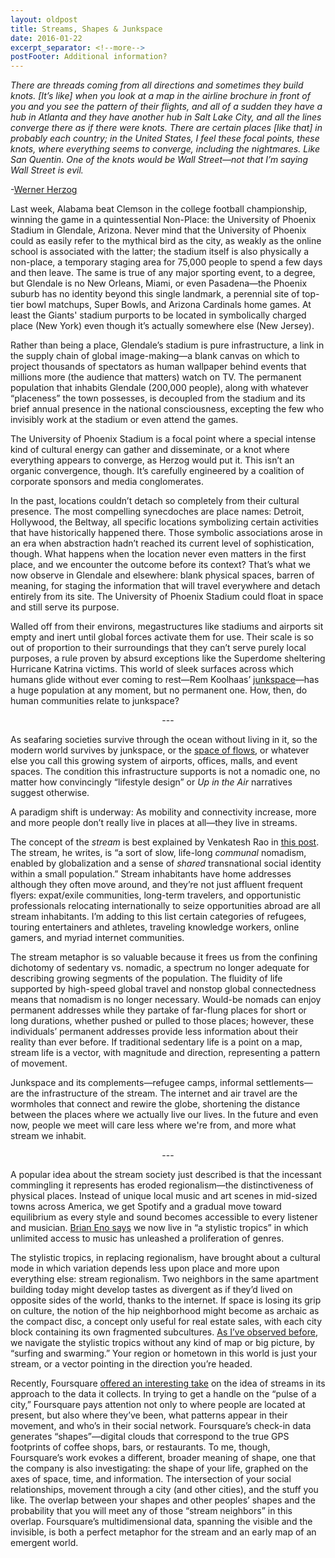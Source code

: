 ```yaml
---
layout: oldpost
title: Streams, Shapes & Junkspace
date: 2016-01-22
excerpt_separator: <!--more-->
postFooter: Additional information?
---
```


<em>There are threads coming from all directions and sometimes they build knots. [It’s like] when you look at a map in the airline brochure in front of you and you see the pattern of their flights, and all of a sudden they have a hub in Atlanta and they have another hub in Salt Lake City, and all the lines converge there as if there were knots. There are certain places [like that] in probably each country; in the United States, I feel these focal points, these knots, where everything seems to converge, including the nightmares. </em><em>Like San Quentin. One of the knots would be Wall Street—not that I’m saying Wall Street is evil.</em>

-<a href="http://www.vulture.com/2014/07/werner-herzog-box-set-transcript.html">Werner Herzog</a>

Last week, Alabama beat Clemson in the college football championship, winning the game in a quintessential Non-Place: the University of Phoenix Stadium in Glendale, Arizona. Never mind that the University of Phoenix could as easily refer to the mythical bird as the city, as weakly as the online school is associated with the latter; the stadium itself is also physically a non-place, a temporary staging area for 75,000 people to spend a few days and then leave. The same is true of any major sporting event, to a degree, but Glendale is no New Orleans, Miami, or even Pasadena—the Phoenix suburb has no identity beyond this single landmark, a perennial site of top-tier bowl matchups, Super Bowls, and Arizona Cardinals home games. At least the Giants' stadium purports to be located in symbolically charged place (New York) even though it’s actually somewhere else (New Jersey).

Rather than being a place, Glendale’s stadium is pure infrastructure, a link in the supply chain of global image-making—a blank canvas on which to project thousands of spectators as human wallpaper behind events that millions more (the audience that matters) watch on TV. The permanent population that inhabits Glendale (200,000 people), along with whatever “placeness” the town possesses, is decoupled from the stadium and its brief annual presence in the national consciousness, excepting the few who invisibly work at the stadium or even attend the games.

The University of Phoenix Stadium is a focal point where a special intense kind of cultural energy can gather and disseminate, or a knot where everything appears to converge, as Herzog would put it. This isn’t an organic convergence, though. It’s carefully engineered by a coalition of corporate sponsors and media conglomerates.

In the past, locations couldn’t detach so completely from their cultural presence. The most compelling synecdoches are place names: Detroit, Hollywood, the Beltway, all specific locations symbolizing certain activities that have historically happened there. Those symbolic associations arose in an era when abstraction hadn’t reached its current level of sophistication, though. What happens when the location never even matters in the first place, and we encounter the outcome before its context? That’s what we now observe in Glendale and elsewhere: blank physical spaces, barren of meaning, for staging the information that will travel everywhere and detach entirely from its site. The University of Phoenix Stadium could float in space and still serve its purpose.

Walled off from their environs, megastructures like stadiums and airports sit empty and inert until global forces activate them for use. Their scale is so out of proportion to their surroundings that they can’t serve purely local purposes, a rule proven by absurd exceptions like the Superdome sheltering Hurricane Katrina victims. This world of sleek surfaces across which humans glide without ever coming to rest—Rem Koolhaas’ <a href="http://www.cavvia.net/junkspace/">junkspace</a>—has a huge population at any moment, but no permanent one. How, then, do human communities relate to junkspace?
<p style="text-align:center;">---</p>
As seafaring societies survive through the ocean without living in it, so the modern world survives by junkspace, or the <a href="https://en.wikipedia.org/wiki/Space_of_flows">space of flows</a>, or whatever else you call this growing system of airports, offices, malls, and event spaces. The condition this infrastructure supports is not a nomadic one, no matter how convincingly “lifestyle design” or <em>Up in the Air</em> narratives suggest otherwise.

A paradigm shift is underway: As mobility and connectivity increase, more and more people don’t really live in places at all—they live in streams.

The concept of the <em>stream</em> is best explained by Venkatesh Rao in <a href="http://www.ribbonfarm.com/2011/10/04/the-stream-map-of-the-world/">this post</a>. The stream, he writes, is “a sort of slow, life-long <em>communal </em>nomadism, enabled by globalization and a sense of <em>shared </em>transnational social identity within a small population.” Stream inhabitants have home addresses although they often move around, and they’re not just affluent frequent flyers: expat/exile communities, long-term travelers, and opportunistic professionals relocating internationally to seize opportunities abroad are all stream inhabitants. I’m adding to this list certain categories of refugees, touring entertainers and athletes, traveling knowledge workers, online gamers, and myriad internet communities.

The stream metaphor is so valuable because it frees us from the confining dichotomy of sedentary vs. nomadic, a spectrum no longer adequate for describing growing segments of the population. The fluidity of life supported by high-speed global travel and nonstop global connectedness means that nomadism is no longer necessary. Would-be nomads can enjoy permanent addresses while they partake of far-flung places for short or long durations, whether pushed or pulled to those places; however, these individuals’ permanent addresses provide less information about their reality than ever before. If traditional sedentary life is a point on a map, stream life is a vector, with magnitude and direction, representing a pattern of movement.

Junkspace and its complements—refugee camps, informal settlements—are the infrastructure of the stream. The internet and air travel are the wormholes that connect and rewire the globe, shortening the distance between the places where we actually live our lives. In the future and even now, people we meet will care less where we're from, and more what stream we inhabit.
<p style="text-align:center;">---</p>
A popular idea about the stream society just described is that the incessant commingling it represents has eroded regionalism—the distinctiveness of physical places. Instead of unique local music and art scenes in mid-sized towns across America, we get Spotify and a gradual move toward equilibrium as every style and sound becomes accessible to every listener and musician. <a href="http://www.prospectmagazine.co.uk/arts-and-books/the-death-of-uncool">Brian Eno says</a> we now live in “a stylistic tropics” in which unlimited access to music has unleashed a proliferation of genres.

The stylistic tropics, in replacing regionalism, have brought about a cultural mode in which variation depends less upon place and more upon everything else: stream regionalism. Two neighbors in the same apartment building today might develop tastes as divergent as if they’d lived on opposite sides of the world, thanks to the internet. If space is losing its grip on culture, the notion of the hip neighborhood might become as archaic as the compact disc, a concept only useful for real estate sales, with each city block containing its own fragmented subcultures. <a href="http://www.ribbonfarm.com/2013/03/27/the-wave-of-unknowing/">As I’ve observed before</a>, we navigate the stylistic tropics without any kind of map or big picture, by “surfing and swarming.” Your region or hometown in this world is just your stream, or a vector pointing in the direction you’re headed.

Recently, Foursquare <a href="http://www.techinsider.io/inside-foursquares-pilgrim-technology-2015-12">offered an interesting take</a> on the idea of streams in its approach to the data it collects. In trying to get a handle on the “pulse of a city,” Foursquare pays attention not only to where people are located at present, but also where they’ve been, what patterns appear in their movement, and who’s in their social network. Foursquare’s check-in data generates “shapes”—digital clouds that correspond to the true GPS footprints of coffee shops, bars, or restaurants. To me, though, Foursquare’s work evokes a different, broader meaning of shape, one that the company is also investigating: the shape of your life, graphed on the axes of space, time, and information. The intersection of your social relationships, movement through a city (and other cities), and the stuff you like. The overlap between your shapes and other peoples’ shapes and the probability that you will meet any of those “stream neighbors” in this overlap. Foursquare’s multidimensional data, spanning the visible and the invisible, is both a perfect metaphor for the stream and an early map of an emergent world.